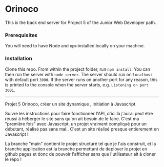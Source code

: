 # Orinoco #

This is the back end server for Project 5 of the Junior Web Developer path.

### Prerequisites ###

You will need to have Node and `npm` installed locally on your machine.

### Installation ###

Clone this repo. From within the project folder, run `npm install`. You 
can then run the server with `node server`. 
The server should run on `localhost` with default port `3000`. If the
server runs on another port for any reason, this is printed to the
console when the server starts, e.g. `Listening on port 3001`.



************************************************************************
Projet 5 Orinoco, créer un site dynamique , initiation à Javascript.

Suivre les instructions pour faire fonctionner l'API, d'ici là j'aurai peut être réussi à héberger le site sans qu'on ait besoin de le faire.
C'est ma "première fois" avec Javascript, un projet vraiment compliqué pour un débutant, réalisé pas sans mal..
C'est un site réalisé presque entièrement en Javascript !

La branche "main" contient le projet structuré tel que je l'ais construit, et la branche application est la branche permettant de deployer le projet en github pages et donc de pouvoir l'afficher sans que l'utilisateur ait à cloner le repo !
